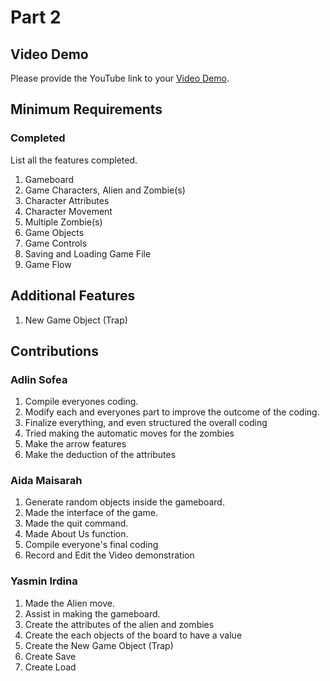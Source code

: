 # Part 2

## Video Demo

Please provide the YouTube link to your [Video Demo](https://www.youtube.com/watch?v=dAhQZ3tbdTs&ab_channel=sarahhisam).

## Minimum Requirements

### Completed

List all the features completed.

1. Gameboard
2. Game Characters, Alien and Zombie(s)
3. Character Attributes
4. Character Movement
5. Multiple Zombie(s)
6. Game Objects
7. Game Controls
8. Saving and Loading Game File
9. Game Flow

## Additional Features

1. New Game Object (Trap)

## Contributions

### Adlin Sofea

1. Compile everyones coding.
2. Modify each and everyones part to improve the outcome of the coding.
3. Finalize everything, and even structured the overall coding
4. Tried making the automatic moves for the zombies
5. Make the arrow features
6. Make the deduction of the attributes

### Aida Maisarah

1. Generate random objects inside the gameboard.
2. Made the interface of the game.
3. Made the quit command.
4. Made About Us function.
5. Compile everyone's final coding
6. Record and Edit the Video demonstration

### Yasmin Irdina

1. Made the Alien move.
2. Assist in making the gameboard.
3. Create the attributes of the alien and zombies
4. Create the each objects of the board to have a value
5. Create the New Game Object (Trap)
6. Create Save
7. Create Load
